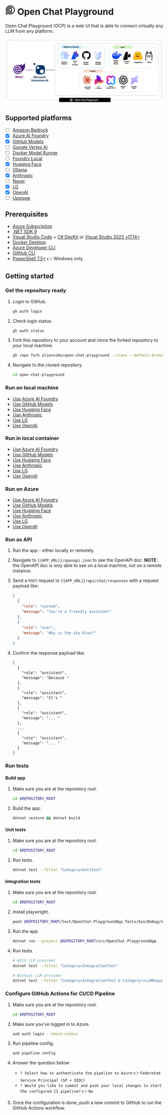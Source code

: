 # <img src="./assets/icon-transparent.svg" alt="Icon for OpenChat Playground" width="32" /> Open Chat Playground

Open Chat Playground (OCP) is a web UI that is able to connect virtually any LLM from any platform.

![OpenChat Playground - hero image](./images/ocp-hero.png)

## Supported platforms

- [ ] [Amazon Bedrock](https://docs.aws.amazon.com/bedrock)
- [x] [Azure AI Foundry](https://learn.microsoft.com/azure/ai-foundry/what-is-azure-ai-foundry)
- [x] [GitHub Models](https://docs.github.com/github-models/about-github-models)
- [ ] [Google Vertex AI](https://cloud.google.com/vertex-ai/docs)
- [ ] [Docker Model Runner](https://docs.docker.com/ai/model-runner)
- [ ] [Foundry Local](https://learn.microsoft.com/azure/ai-foundry/foundry-local/what-is-foundry-local)
- [x] [Hugging Face](https://huggingface.co/docs)
- [ ] [Ollama](https://github.com/ollama/ollama/tree/main/docs)
- [x] [Anthropic](https://docs.anthropic.com)
- [ ] [Naver](https://api.ncloud-docs.com/docs/ai-naver-clovastudio-summary)
- [x] [LG](https://github.com/LG-AI-EXAONE)
- [x] [OpenAI](https://openai.com/api)
- [ ] [Upstage](https://console.upstage.ai/docs/getting-started)

## Prerequisites

- [Azure Subscription](https://azure.microsoft.com/free)
- [.NET SDK 9](https://dotnet.microsoft.com/download/dotnet/9.0)
- [Visual Studio Code](https://code.visualstudio.com/) + [C# DevKit](https://marketplace.visualstudio.com/items?itemName=ms-dotnettools.csdevkit) or [Visual Studio 2022 v17.14+](https://visualstudio.com/vs)
- [Docker Desktop](https://docs.docker.com/desktop/)
- [Azure Developer CLI](https://learn.microsoft.com/azure/developer/azure-developer-cli/install-azd)
- [GitHub CLI](https://cli.github.com/)
- [PowerShell 7.5+](https://learn.microsoft.com/powershell/scripting/install/installing-powershell) 👉 Windows only

## Getting started

### Get the repository ready

1. Login to GitHub.

    ```bash
    gh auth login
    ```

1. Check login status.

    ```bash
    gh auth status
    ```

1. Fork this repository to your account and clone the forked repository to your local machine.

    ```bash
    gh repo fork aliencube/open-chat-playground --clone --default-branch-only
    ```

1. Navigate to the cloned repository.

    ```bash
    cd open-chat-playground
    ```

### Run on local machine

- [Use Azure AI Foundry](./docs/azure-ai-foundry.md#run-on-local-machine)
- [Use GitHub Models](./docs/github-models.md#run-on-local-machine)
- [Use Hugging Face](./docs/hugging-face.md#run-on-local-machine)
- [Use Anthropic](./docs/anthropic.md#run-on-local-machine)
- [Use LG](./docs/lg.md#run-on-local-machine)
- [Use OpenAI](./docs/openai.md#run-on-local-machine)

### Run in local container

- [Use Azure AI Foundry](./docs/azure-ai-foundry.md#run-in-local-container)
- [Use GitHub Models](./docs/github-models.md#run-in-local-container)
- [Use Hugging Face](./docs/hugging-face.md#run-in-local-container)
- [Use Anthropic](./docs/anthropic.md#run-in-local-container)
- [Use LG](./docs/lg.md#run-in-local-container)
- [Use OpenAI](./docs/openai.md#run-in-local-container)

### Run on Azure

- [Use Azure AI Foundry](./docs/azure-ai-foundry.md#run-on-azure)
- [Use GitHub Models](./docs/github-models.md#run-on-azure)
- [Use Hugging Face](./docs/hugging-face.md#run-on-azure)
- [Use Anthropic](./docs/anthropic.md#run-on-azure)
- [Use LG](./docs/lg.md#run-on-azure)
- [Use OpenAI](./docs/openai.md#run-on-azure)

### Run as API

1. Run the app - either locally or remotely.
1. Navigate to `{{APP_URL}}/openapi.json` to see the OpenAPI doc. **NOTE**: the OpenAPI doc is only able to see on a local machine, not on a remote instance.
1. Send a `POST` request to `{{APP_URL}}/api/chat/responses` with a request payload like:

    ```json
    [
      {
        "role": "system",
        "message": "You're a friendly assistant"
      },
      {
        "role": "user",
        "message": "Why is the sky blue?"
      }
    ]
    ```

1. Confirm the response payload like:

    ```jsonc
    [
      {
        "role": "assistant",
        "message": "Because "
      },
      {
        "role": "assistant",
        "message": "It's "
      },
      {
        "role": "assistant",
        "message": "... "
      },
      ...
      {
        "role": "assistant",
        "message": "... "
      }
    ]
    ```

### Run tests

#### Build app

1. Make sure you are at the repository root.

    ```bash
    cd $REPOSITORY_ROOT
    ```

1. Build the app.

    ```bash
    dotnet restore && dotnet build
    ```

#### Unit tests

1. Make sure you are at the repository root.

    ```bash
    cd $REPOSITORY_ROOT
    ```

1. Run tests.

    ```bash
    dotnet test --filter "Category=UnitTest"
    ```

#### Integration tests

1. Make sure you are at the repository root.

    ```bash
    cd $REPOSITORY_ROOT
    ```

1. Install playwright.

    ```bash
    pwsh $REPOSITORY_ROOT/test/OpenChat.PlaygroundApp.Tests/bin/Debug/net{YOUR_VERSION}/playwright.ps1 install
    ```

1. Run the app.

    ```bash
    dotnet run --project $REPOSITORY_ROOT/src/OpenChat.PlaygroundApp
    ```

1. Run tests.

    ```bash
    # With LLM provider
    dotnet test --filter "Category=IntegrationTest"
    ```

    ```bash
    # Without LLM provider
    dotnet test --filter "Category=IntegrationTest & Category!=LLMRequired"
    ```

### Configure GitHub Actions for CI/CD Pipeline

1. Make sure you are at the repository root.

    ```bash
    cd $REPOSITORY_ROOT
    ```

1. Make sure you've logged in to Azure.

    ```bash
    azd auth login --check-status
    ```

1. Run pipeline config.

    ```bash
    azd pipeline config
    ```

1. Answer the question below:

   - `? Select how to authenticate the pipeline to Azure` 👉 `Federated Service Principal (SP + OIDC)`
   - `? Would you like to commit and push your local changes to start the configured CI pipeline?` 👉 `No`

1. Once the configuration is done, push a new commit to GitHub to run the GitHub Actions workflow.
